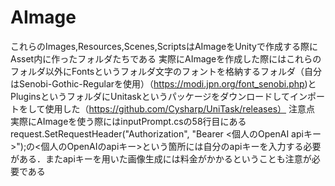 # AImage
これらのImages,Resources,Scenes,ScriptsはAImageをUnityで作成する際にAsset内に作ったフォルダたちである
実際にAImageを作成した際にはこれらのフォルダ以外にFontsというフォルダ文字のフォントを格納するフォルダ（自分はSenobi-Gothic-Regularを使用）（https://modi.jpn.org/font_senobi.php)とPluginsというフォルダにUnitaskというパッケージをダウンロードしてインポートをして使用した（https://github.com/Cysharp/UniTask/releases）
注意点
実際にAImageを使う際にはinputPrompt.csの58行目にあるrequest.SetRequestHeader("Authorization", "Bearer <個人のOpenAI apiキー>");の<個人のOpenAIのapiキー>という箇所には自分のapiキーを入力する必要がある．またapiキーを用いた画像生成には料金がかかるということも注意が必要である
